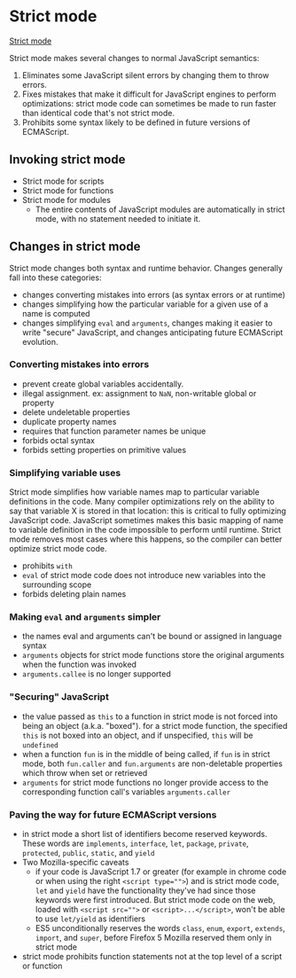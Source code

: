 # Strict mode

[Strict mode](https://developer.mozilla.org/en-US/docs/Web/JavaScript/Reference/Strict_mode)

Strict mode makes several changes to normal JavaScript semantics:

1. Eliminates some JavaScript silent errors by changing them to throw errors.
2. Fixes mistakes that make it difficult for JavaScript engines to perform optimizations: strict mode code can sometimes be made to run faster than identical code that's not strict mode.
3. Prohibits some syntax likely to be defined in future versions of ECMAScript.

## Invoking strict mode

- Strict mode for scripts
- Strict mode for functions
- Strict mode for modules
  - The entire contents of JavaScript modules are automatically in strict mode, with no statement needed to initiate it.

## Changes in strict mode

Strict mode changes both syntax and runtime behavior. Changes generally fall into these categories:

- changes converting mistakes into errors (as syntax errors or at runtime)
- changes simplifying how the particular variable for a given use of a name is computed
- changes simplifying `eval` and `arguments`, changes making it easier to write "secure" JavaScript, and changes anticipating future ECMAScript evolution.

### Converting mistakes into errors

- prevent create global variables accidentally.
- illegal assignment. ex: assignment to `NaN`, non-writable global or property
- delete undeletable properties
- duplicate property names
- requires that function parameter names be unique
- forbids octal syntax
- forbids setting properties on primitive values

### Simplifying variable uses

Strict mode simplifies how variable names map to particular variable definitions in the code. Many compiler optimizations rely on the ability to say that variable X is stored in that location: this is critical to fully optimizing JavaScript code. JavaScript sometimes makes this basic mapping of name to variable definition in the code impossible to perform until runtime. Strict mode removes most cases where this happens, so the compiler can better optimize strict mode code.

- prohibits `with`
- `eval` of strict mode code does not introduce new variables into the surrounding scope
- forbids deleting plain names

### Making `eval` and `arguments` simpler

- the names eval and arguments can't be bound or assigned in language syntax
- `arguments` objects for strict mode functions store the original arguments when the function was invoked
- `arguments.callee` is no longer supported

### "Securing" JavaScript

- the value passed as `this` to a function in strict mode is not forced into being an object (a.k.a. "boxed"). for a strict mode function, the specified `this` is not boxed into an object, and if unspecified, `this` will be `undefined`
- when a function `fun` is in the middle of being called, if `fun` is in strict mode, both `fun.caller` and `fun.arguments` are non-deletable properties which throw when set or retrieved
- `arguments` for strict mode functions no longer provide access to the corresponding function call's variables `arguments.caller`

### Paving the way for future ECMAScript versions

- in strict mode a short list of identifiers become reserved keywords. These words are `implements`, `interface`, `let`, `package`, `private`, `protected`, `public`, `static`, and `yield`
- Two Mozilla-specific caveats
  - if your code is JavaScript 1.7 or greater (for example in chrome code or when using the right `<script type="">`) and is strict mode code, `let` and `yield` have the functionality they've had since those keywords were first introduced. But strict mode code on the web, loaded with `<script src="">` or `<script>...</script>`, won't be able to use `let/yield` as identifiers
  - ES5 unconditionally reserves the words `class`, `enum`, `export`, `extends`, `import`, and `super`, before Firefox 5 Mozilla reserved them only in strict mode
- strict mode prohibits function statements not at the top level of a script or function